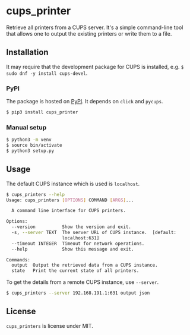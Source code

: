 # cups_printer

Retrieve all printers from a CUPS server. It's a simple command-line tool that
allows one to output the existing printers or write them to a file.

## Installation

It may require that the development package for CUPS is installed, e.g. 
`$ sudo dnf -y install cups-devel`.

### PyPI

The package is hosted on [PyPI](https://pypi.org/project/cups_printers/).
It depends on `click` and `pycups`.

```bash
$ pip3 install cups_printer
```

### Manual setup

```bash
$ python3 -m venv 
$ source bin/activate
$ python3 setup.py
```

## Usage

The default CUPS instance which is used is `localhost`.

```bash
$ cups_printers --help
Usage: cups_printers [OPTIONS] COMMAND [ARGS]...

  A command line interface for CUPS printers.

Options:
  --version          Show the version and exit.
  -s, --server TEXT  The server URL of CUPS instance.  [default:
                     localhost:631]
  --timeout INTEGER  Timeout for network operations.
  --help             Show this message and exit.

Commands:
  output  Output the retrieved data from a CUPS instance.
  state   Print the current state of all printers.
```

To get the details from a remote CUPS instance, use `--server`.

```bash
$ cups_printers --server 192.168.191.1:631 output json
```

## License

`cups_printers` ìs license under MIT.
